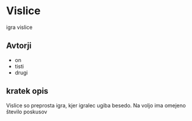 # Vislice
igra vislice

## Avtorji
* on
* tisti
* drugi

## kratek opis


Vislice so preprosta igra, kjer igralec ugiba besedo. Na voljo ima omejeno število poskusov
